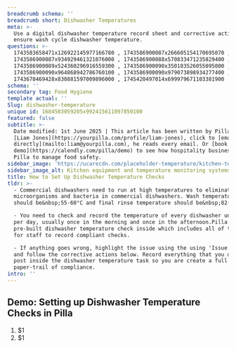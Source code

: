 ```yaml
---
breadcrumb schema: ''
breadcrumb short: Dishwasher Temperatures
meta: >-
  Use a digital dishwasher temperature record sheet and corrective actions to
  ensure wash cycle dishwasher temperature.
questions: >-
  1743583658471x126922145977166780 , 1743586900087x266605154170695070 ,
  1743586900087x934929461321076000 , 1743586900088x570833471235829400 ,
  1743586900089x524360296916559300 , 1743586900090x350183526055095000 ,
  1743586900090x964868942786760100 , 1743586900090x979073898934277400 ,
  1743670469428x830881597009896000 , 1745420497014x699979671103381900
schema: ''
secondary tag: Food Hygiene
template actual: ''
Slug: dishwasher-temperature
unique id: 1684503059205x992415611097850100
featured: false
subtitle: >-
  Date modified: 1st June 2025 | This article has been written by Pilla Founder,
  [Liam Jones](https://yourpilla.com/profile/liam-jones), click to [email Liam
  directly](mailto:liam@yourpilla.com), he reads every email. Or [book a
  demo](https://calendly.com/pilla/demo) to see how hospitality businesses use
  Pilla to manage food safety.
sidebar_image: 'https://ucarecdn.com/placeholder-temperature/kitchen-temperature.jpg'
sidebar_image_alt: Kitchen equipment and temperature monitoring systems
title: How to Set Up Dishwasher Temperature Checks
tldr: >-
  - Commercial dishwashers need to run at high temperatures to eliminate 99% of
  microorganisms and bacteria in commercial dishwashers. Wash temperatures
  should be&nbsp;55-60°C and final rinse temperature should be&nbsp;82-88°C.

  - You need to check and record the temperature of every dishwasher unit twice
  per day, usually once in the morning and once in the afternoon.Pilla has a
  pre-built dishwasher temperature check inside which includes all of the inputs
  for staff to record compliant checks.

  - If anything goes wrong, highlight the issue using the using 'Issue' button
  and follow the corrective actions below. Record everything that you do as a
  post inside the dishwasher temperature task so you are create a full digital
  paper-trail of compliance.
intro: ''
---
```

## Demo: Setting up Dishwasher Temperature Checks in Pilla

 1. $1
2. $1
